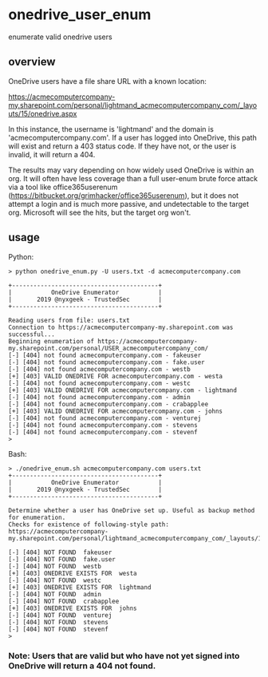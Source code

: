 # onedrive_user_enum
enumerate valid onedrive users


## overview
OneDrive users have a file share URL with a known location:

https://acmecomputercompany-my.sharepoint.com/personal/lightmand_acmecomputercompany_com/_layouts/15/onedrive.aspx

In this instance, the username is 'lightmand' and the domain is 'acmecomputercompany.com'. If a user has logged into OneDrive, this path will exist and return a 403 status code. If they have not, or the user is invalid, it will return a 404.

The results may vary depending on how widely used OneDrive is within an org. It will often have less coverage than a full user-enum brute force attack via a tool like office365userenum (https://bitbucket.org/grimhacker/office365userenum), but it does not attempt a login and is much more passive, and undetectable to the target org. Microsoft will see the hits, but the target org won't.


## usage

Python:

```
> python onedrive_enum.py -U users.txt -d acmecomputercompany.com

+-----------------------------------------+
|           OneDrive Enumerator           |
|       2019 @nyxgeek - TrustedSec        |
+-----------------------------------------+

Reading users from file: users.txt
Connection to https://acmecomputercompany-my.sharepoint.com was successful...
Beginning enumeration of https://acmecomputercompany-my.sharepoint.com/personal/USER_acmecomputercompany_com/
[-] [404] not found acmecomputercompany.com - fakeuser
[-] [404] not found acmecomputercompany.com - fake.user
[-] [404] not found acmecomputercompany.com - westb
[+] [403] VALID ONEDRIVE FOR acmecomputercompany.com - westa
[-] [404] not found acmecomputercompany.com - westc
[+] [403] VALID ONEDRIVE FOR acmecomputercompany.com - lightmand
[-] [404] not found acmecomputercompany.com - admin
[-] [404] not found acmecomputercompany.com - crabapplee
[+] [403] VALID ONEDRIVE FOR acmecomputercompany.com - johns
[-] [404] not found acmecomputercompany.com - venturej
[-] [404] not found acmecomputercompany.com - stevens
[-] [404] not found acmecomputercompany.com - stevenf
>
```

Bash:
```
> ./onedrive_enum.sh acmecomputercompany.com users.txt
+-----------------------------------------+
|           OneDrive Enumerator           |
|       2019 @nyxgeek - TrustedSec        |
+-----------------------------------------+

Determine whether a user has OneDrive set up. Useful as backup method for enumeration.
Checks for existence of following-style path:
https://acmecomputercompany-my.sharepoint.com/personal/lightmand_acmecomputercompany_com/_layouts/15/onedrive.aspx

[-] [404] NOT FOUND  fakeuser
[-] [404] NOT FOUND  fake.user
[-] [404] NOT FOUND  westb
[+] [403] ONEDRIVE EXISTS FOR  westa
[-] [404] NOT FOUND  westc
[+] [403] ONEDRIVE EXISTS FOR  lightmand
[-] [404] NOT FOUND  admin
[-] [404] NOT FOUND  crabapplee
[+] [403] ONEDRIVE EXISTS FOR  johns
[-] [404] NOT FOUND  venturej
[-] [404] NOT FOUND  stevens
[-] [404] NOT FOUND  stevenf
>
```

### Note: Users that are valid but who have not yet signed into OneDrive will return a 404 not found.
